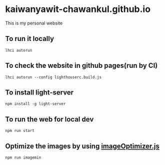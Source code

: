 # kaiwanyawit-chawankul.github.io
This is my personal website

## To run it locally
```
lhci autorun
```

## To check the website in github pages(run by CI)
```
lhci autorun --config lighthouserc.build.js
```

## To install light-server
```
npm install -g light-server
```

## To run the web for local dev
```
npm run start
```

## Optimize the images by using [imageOptimizer.js](https://github.com/toddhgardner/perf-training-website)

```
npm run imagemin
```